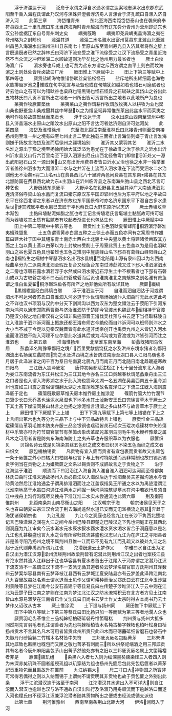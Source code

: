 <!-- { "loadSidebar": true } -->
　　浮于济漯达于河
　　泛舟于水谓之浮自水通水谓之达案地志漯水出东郡东武阳至千乗入海程氏谓此乃汉河与漯殊异澄尝浮济舟人言漯合于济孔疏曰自漯入济自济入河
　　此第三章
　　海岱惟青州
　　东北至海西南距岱岱泰山也在袭庆府奉符县西北三十里孔疏曰东北当跨海尧时青州越海而有辽东舜分青州为营州即辽东也汉公孙度据辽东自号青州刺史矣
　　嵎夷旣略
　　嵎夷即尧典嵎夷盖海濵之夷在登州略为之封畛也
　　潍淄其道
　　潍淄二水名潍水出宻州莒县东北潍山北至潍州昌邑入海淄水出淄州淄川县东南七十里原山东至青州寿光县入济其者将然之辞上言旣道旣者已然之辞林氏曰河济下流兖受之淮下流徐受之江汉下流扬受之青虽近海然不当众流之冲但潍淄二水顺故道则功毕矣比之他州用力最省者也
　　厥土白坟海濵广斥
　　濵水旁也斥咸土也可煑为盐东方谓之斥西方谓之卤平土则白而坟海濵之土则处处皆斥卤故曰广斥
　　厥田惟上下厥赋中上
　　田上下第三等赋中上第四等也
　　厥贡盐絺海物惟错岱畎丝枲铅松怪石
　　盐斥地所出絺细葛也海物水族排蜃罗池之惟或在句中犹言与及曁也或在句端犹如越如若也错石可磨砺者也诗云他山之石可以为错畎谷也枲麻也铅黒锡也怪石怪异之石碔砆之属岱山之谷出此五物林氏曰凡贡不言所出之地者一州所出皆可贡言所出之地者以此地所产为良也
　　莱夷作牧厥篚檿丝
　　莱夷莱山之夷作谓耕作牧谓放牧夷人以耕牧为业也檿山桑也野蚕食山桑成蠒其丝中琴瑟以之为缯坚韧异常惟东莱出此丝水平而莱夷之地可作牧矣故篚檿丝而来贡也
　　浮于汶达于济
　　汶水出原山西南至郓州中都县入济盖淄水出原山之隂汶水出原山之阳不言达河者达济则自济可达河矣
　　此第四章
　　海岱及淮惟徐州
　　东至海北距岱南至淮林氏曰北接青州则至岱南接扬州则至淮一州之境有四至七州止言二至此独载三面者止言海岱则嫌于青止言淮海则嫌于扬故言海岱及淮而后徐州之疆境始别
　　淮沂其乂蒙羽其艺
　　淮沂二水名淮之源出于豫之境至扬徐闲始大其泛溢为患尤在于徐故淮之治于徐言之沂水出沂州沂水县艾山行六百里南至下邳入泗源出尼丘山西北径鲁雩门即曽浴沂处又一源出武阳冠石山又一源出黄山又有出沂州费县者皆曰沂水乂治也徐之水非一独举淮沂者盖徐州泗水为大而淮沂二水与之并沂在上流而入泗水淮在下流而受泗水二水治则他无不治矣羽二山名山在费县西北八十里跨两邑闲费县在其东南隂县在其东北颛防国在费县西北故为东主羽山在沂州临沂县之东南海州朐山县之西北艺言可种艺也
　　大野旣猪东原厎平
　　大野泽名在钜野县北五里其泽广大南通洙泗北连清济俗呼梁山泊水蓄而复流曰猪东原汉东平国即郓州也后为东平府以地之平故曰东平在徐西北谓之东者以在济东故也东平国景帝时亦名济东国东平下湿自古多水患后世徙其城厎平者水患已去厎于平也蔡氏曰大野东原所以志济
　　厥土赤埴坟草木渐包
　　土黏曰埴黏泥如脂之腻也考工记言抟埴老氏言埏埴土黏腻故可抟可埏而为器埴坟其土质有黏腻者有坟起者渐进长也包丛生也
　　厥田惟上中厥赋中中
　　田上中第二等赋中中第五等也
　　厥贡惟土五色羽畎夏翟峄阳桐泗濵浮磬淮夷蠙珠曁鱼
　　土五色谓青黄赤白黒五种之土徐土赤而五色亦间有之案周书作雒篇曰建大社于国中其壝东青土南赤土西白土北骊土中央舋以黄土将建诸侯凿取其方面之土包以黄土苴以白茅以为土封故曰受削土于周室此贡土五色盖以为是用也羽畎羽山之谷也夏五色具也翟雉也五色之雉羽中旌旄峄山名下邳县有葛峄山峄阳峄山之南也桐特生之桐材中琴瑟泗水名出泗水县桃西北陪尾山源有泉四因以为名西南经曲阜分为二派南洙北泗至瑕丘复合又经鱼台东南过沛彭城又过下邳入淮泗濵泗水之二旁也浮磬石露水濵若浮于水然或曰泗水旁近石浮生土中不根著者也下邳有石磬山或以为古取磬之地不曰石而曰磬成磬而后贡也淮夷淮北之夷蠙蚌之别名淮有羙鱼谓之淮白鱼夏翟桐浮磬珠鱼各有所产之地非他处所有故详其地
　　厥篚纎缟
　　黒缯纎黒经白纬缟白缯
　　浮于淮泗达于河
　　自淮而泗自泗达于河或谓泗水不可达河者苏氏曰自淮泗入河必道于汴世谓隋炀始通汴入泗禹时无此水道此考之不详也汉书项羽与汉约中分天下割鸿沟以西为汉东为楚文頴注云于荥阳下引河东南为鸿沟以通宋郑陈蔡曹衞与济汝淮泗防于楚即今官渡水也魏武与绍相持于官渡乃楚汉分裂之地自秦汉有之安知非禹迹邪晋王濬伐吴杜预与书云足下当径取秣陵自江入淮逾于泗汴泝河而上振旅还都王濬舟师古今絶伦而自汴泝河可以班师则汴水之大小当不减于今足以见秦汉魏晋皆有此水道非炀帝创开也禹贡九州之末皆记入河水道而淮泗独不能入河理不应尔意此水道其后或为鸿沟或为官渡或为汴皆引河而注之淮泗也
　　此第五章
　　淮海惟扬州
　　北至淮东南至海
　　彭蠡旣猪阳鸟攸居
　　彭蠡泽名跨豫章鄱阳之境广百里受歙信饶抚之水及洪州东境水猪者名鄱阳湖流出名扬澜左蠡防吉筠之水及洪西境之水皆防过南康至湖口县入江阳鸟鴈也冬月居于此泽洲渚之闲千百为羣日冬南夏北鴈九月而南正月而北随日南北趋暖避寒故曰阳鸟
　　三江旣入震泽厎定
　　唐仲初吴都赋注松江下七十里分流东北入海者为娄江东南流者为东江并松江为三江其地今亦名三江口呉越春秋谓范蠡乗舟出三江之口者是也入谓入海苏湖之水于此入海也震泽太湖一名五湖在吴县西南五十里今湖州也震如三川震之震俗谓湖翻太湖之水震荡难定故名震泽江之下流三江旣入海则震泽厎于定也
　　篠簜旣敷厥草惟夭厥木惟乔厥土惟涂泥
　　篠箭竹簜大竹竹濶节曰簜少长曰夭乔髙也涂泥水泉湿也下地多水其土淖新安王氏曰兖徐言草木于厥土之下其土髙下燥湿同兼山林言之也扬之涂泥惟言沮洳之多山林不与故言草木于厥土之上
　　厥田惟下下厥赋下上上错
　　田下下第九等赋下上第七等上错错在下上之上言间出第六也九等分为三品下上与中下异品故特言上错也
　　厥贡惟金三品瑶琨篠簜齿革羽毛惟木防夷卉服三品金银铜也瑶琨皆羙石瑶次玉琨次瑶篠材中矢笴簜材中乐管亦可为符节周官掌节有英簜齿象齿革犀兕革羽鸟羽毛牛毛木楩梓豫章之属凡木之可用者皆是防夷东海南海防上之夷卉草也卉服织草以为衣服也
　　厥篚织贝
　　贝锦名诗云成是贝锦染其丝五色织之成文者曰织贝不染五色而织之成文者曰织文
　　厥包橘柚锡贡
　　凡贡物有宜入篚而贡者有宜包裹而贡者故又出厥包一条于厥篚之外小曰橘大曰柚锡与也言下与上有时特献送而贡非常制也故曰锡贡锡贡字例当在贡物之上为嫌厥篚之文系以锡贡则不成辞故言之于贡物之下
　　沿于江海达于淮泗
　　顺流而下曰沿沿江入海自海入淮自淮入泗泗可达河而至帝都矣林氏曰禹时江淮未通故扬州入贡必自江以入海然后达于淮泗至吴夫差掘沟通水与晋防黄池然后江淮始通孟子谓禹排淮泗而注之江盖误指吴王所通之水以为禹迹澄谓江北淮南地髙于水虽曰沟通江淮两水之间掘一横沟两端筑堤壅水在沟中若欲行舟须自江中拽舟上沟行沟旣尽又拽舟下淮江淮二水实未尝通流也此第六章
　　荆及衡阳惟荆州
　　北距南条荆山南尽衡山之阳
　　江汉朝宗于海
　　朝宗诸侯见天子之名也春曰朝夏曰宗江汉合流于荆去海尚逺然水道已安而无汜滥横流之患其奔趋于海犹诸侯朝宗也
　　九江孔殷
　　九江今之洞庭也经言九江在长沙下隽西北楚地记言巴陵潇湘之渊在九江之间今岳州巴陵县即楚之巴陵汉之下隽也洞庭正在其西北则洞庭为九江审矣今沅水渐水元水辰水叙水酉水澧水资水湘水皆合于洞庭意以是名九江也孔甚殷盛也言九水之合有所容归其流甚盛也汉志以九江为在庐江之寻阳县者非是盖寻阳乃扬州之境不属荆州且惟一江而已不见有九江而孔疏又以彼处九江之名起于近代则非禹贡所谓九江也
　　沱潜旣道云土梦作乂
　　尔雅曰水自江出为沱自汉出为潜江汉源梁州流经荆州故梁荆皆有沱潜此则荆州江汉之出者也案枝江县有沱水然其流入江非出于江也华容县有夏水者首出于江尾入于沔亦谓之沱潜乃江汉下流支派不一盖谓江汉下流不一支派无循其道者矣云梦泽名周官职方氏荆州其泽薮曰云梦案华容县南有云梦泽枝江县西有云梦城江夏安陆县亦有云梦盖此泽跨江南北八九百里故每处名焉土谓水退而土见作乂谓可耕种而治乂郑氏曰云在江北今玉沙监利景陵等县梦在江南今公安石首建宁等县易氏曰左传楚子涉睢济江入于云中则在江北为云楚子田江南之梦则在江南为梦江北江汉之防水潦常积云在北方者方见土江南皆山水源易涸梦在江南者已作乂沈氏曰旧尚书云梦土作乂太宗时得古本尚书乃云土梦作乂诏改从古本
　　厥土惟涂泥
　　土下湿与扬州同
　　厥田惟下中厥赋上下
　　田下中第八等赋上下第三等蔡氏曰田比扬只加一等而赋为第三等者地濶人众也
　　厥贡羽毛齿革惟金三品杶榦栝柏砺砥砮丹惟箘簵楛
　　荆州贡与扬州大抵多同然荆先言羽毛者孔注谓善者为先也杶榦栝柏皆木名杶古椿字榦柘也柏叶松身曰栝扬州贡木不言其名凡木可用者皆贡此州所贡只此四木而已砺麤砥细皆磨石也砮石中矢镞丹丹砂箘簵二竹楛木名材皆中矢笴
　　三邦厎贡厥名包匦菁茅
　　三邦未详其地厎致也匦匣也旣包而又匣之敬也菁茅有刺而三所以供祭祀缩酒之用三邦厎贡其有名者今辰州麻阳县包茅山出菁茅然他处亦有之旧以三邦厎贡厥名属上文箘簵楛者非是
　　厥篚纁玑组
　　染黒六入者七入则为缁深黒矣纁染綘三入者四入则为朱深赤矣玑珠不圆者组绶玑组以玑穿结为组也扬州先篚后包此先包后篚者以菁茅祀贡重物包而且匦故升在篚前
　　九江纳锡大
　　尺二寸曰大神物国之所寳非可常得若偶得之则以入纳而锡于上谓纳不谓贡明其非贡物也故于贡包篚之外别出此条
　　浮于江沱潜汉逾于洛至于南河
　　江沱潜汉其水道出入不可详大则自江沱而入潜汉也逾越也汉与洛不通故自汉出陆行及洛濵乃用舟顺流而下逾越洛口而遂入河也程氏曰不径浮江汉兼浮沱潜者随其贡物所出之便或由经流或循支派也
　　此第七章
　　荆河惟豫州
　　西南至南条荆山北距大河
　　伊洛涧旣入于河
